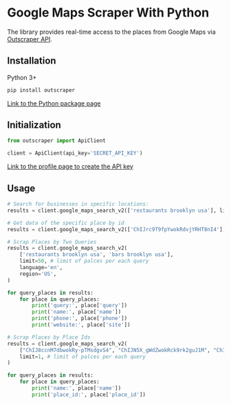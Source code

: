 # Google Maps Scraper With Python

The library provides real-time access to the places from Google Maps via [Outscraper API](https://app.outscraper.com/api-docs#tag/Google-Maps).

## Installation

Python 3+
```bash
pip install outscraper
```

[Link to the Python package page](https://pypi.org/project/outscraper/)

## Initialization
```python
from outscraper import ApiClient

client = ApiClient(api_key='SECRET_API_KEY')
```
[Link to the profile page to create the API key](https://app.outscraper.com/profile)

## Usage

```python
# Search for businesses in specific locations:
results = client.google_maps_search_v2(['restaurants brooklyn usa'], limit=20, language='en', region='us')

# Get data of the specific place by id
results = client.google_maps_search_v2(['ChIJrc9T9fpYwokRdvjYRHT8nI4'], language='en')

# Scrap Places by Two Queries
results = client.google_maps_search_v2(
    ['restaurants brooklyn usa', 'bars brooklyn usa'],
    limit=50, # limit of palces per each query
    language='en',
    region='US',
)

for query_places in results:
    for place in query_places:
        print('query:', place['query'])
        print('name:', place['name'])
        print('phone:', place['phone'])
        print('website:', place['site'])

# Scrap Places by Place Ids
results = client.google_maps_search_v2(
    ["ChIJ8ccnM7dbwokRy-pTMsdgvS4", "ChIJN5X_gWdZwokRck9rk2guJ1M", "ChIJxWLy8DlawokR1jvfXUPSTUE"],
    limit=1, # limit of palces per each query
)

for query_places in results:
    for place in query_places:
        print('name:', place['name'])
        print('place_id:', place['place_id'])
```
